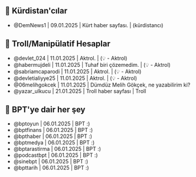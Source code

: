 ## 🫏 Kürdistan'cılar
- @DemNews1 | 09.01.2025 | Kürt haber sayfası. | (kürdistancı)

## 🥸 Troll/Manipülatif Hesaplar
- @devlet_024 | 11.01.2025 | Aktrol. | (💡 - Aktrol)
- @habermujdeli | 11.01.2025 | Tuhaf biri çözemedim. | (💡 - Aktrol)
- @sabriamcaparodi | 11.01.2025 | Aktrol. | (💡 - Aktrol)
- @devletialiyye25 | 11.01.2025 | Aktrol. | (💡 - Aktrol)
- @06melihgokcek | 11.01.2025 | Dümdüz Melih Gökçek, ne yazabilirim ki?
- @yazar_ulkucu | 21.01.2025 | Troll haber sayfası | Troll

## 🤗 BPT'ye dair her şey
- @bptoyun | 06.01.2025 | BPT :)
- @bptfinans | 06.01.2025 | BPT :)
- @bpthaber | 06.01.2025 | BPT :)
- @bptmedya | 06.01.2025 | BPT :)
- @bptarastirma | 06.01.2025 | BPT :)
- @podcastbpt | 06.01.2025 | BPT :)
- @sinebpt | 06.01.2025 | BPT :)
- @bpttarih | 06.01.2025 | BPT :)
